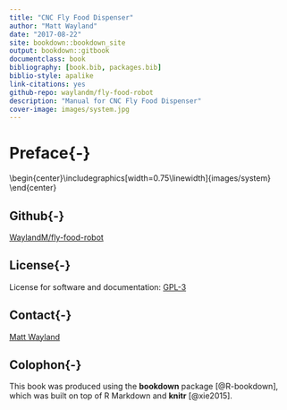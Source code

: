 ```yaml
--- 
title: "CNC Fly Food Dispenser"
author: "Matt Wayland"
date: "2017-08-22"
site: bookdown::bookdown_site
output: bookdown::gitbook
documentclass: book
bibliography: [book.bib, packages.bib]
biblio-style: apalike
link-citations: yes
github-repo: waylandm/fly-food-robot
description: "Manual for CNC Fly Food Dispenser"
cover-image: images/system.jpg
---
```



# Preface{-}


\begin{center}\includegraphics[width=0.75\linewidth]{images/system} \end{center}

<!---, fig.cap="Robot"--->


<!---Figure \@ref(fig:system)--->



## Github{-}
[WaylandM/fly-food-robot](https://github.com/WaylandM/fly-food-robot)

## License{-}
License for software and documentation:
[GPL-3](https://www.gnu.org/licenses/gpl-3.0.en.html)

## Contact{-}
<a href="mailto:mw283@cam.ac.uk">Matt Wayland</a>


## Colophon{-}

This book was produced using the **bookdown** package [@R-bookdown], which was built on top of R Markdown and **knitr** [@xie2015].
